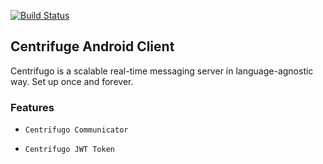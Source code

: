 [![Build Status](https://travis-ci.org/joemccann/dillinger.svg?branch=master)](https://travis-ci.org/joemccann/dillinger)

## Centrifuge Android Client

Centrifugo is a scalable real-time messaging server in language-agnostic way. Set up once and forever.

### Features

- `Centrifugo Communicator`

- `Centrifugo JWT Token`


